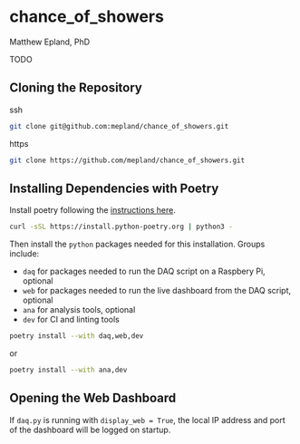 # chance\_of\_showers
Matthew Epland, PhD  

TODO

## Cloning the Repository
ssh  
```bash
git clone git@github.com:mepland/chance_of_showers.git
```

https  
```bash
git clone https://github.com/mepland/chance_of_showers.git
```

## Installing Dependencies with Poetry
Install poetry following the [instructions here](https://python-poetry.org/docs/#installation).
```bash
curl -sSL https://install.python-poetry.org | python3 -
```
Then install the `python` packages needed for this installation. Groups include:
- `daq` for packages needed to run the DAQ script on a Raspbery Pi, optional
- `web` for packages needed to run the live dashboard from the DAQ script, optional
- `ana` for analysis tools, optional
- `dev` for CI and linting tools

```bash
poetry install --with daq,web,dev
```
or
```bash
poetry install --with ana,dev
```

## Opening the Web Dashboard
If `daq.py` is running with `display_web = True`,
the local IP address and port of the dashboard will be logged on startup.
